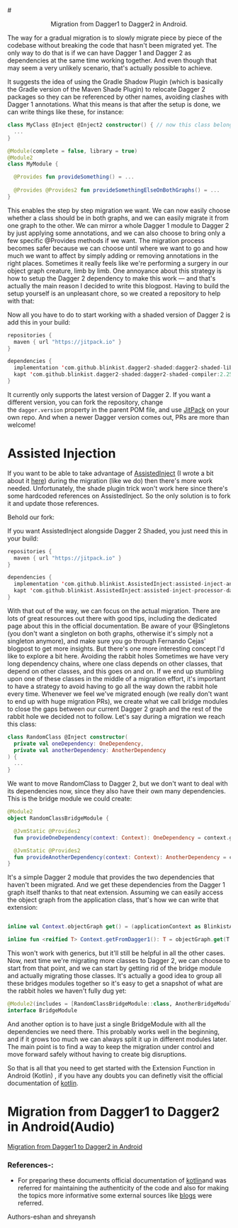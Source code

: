#<div align=center>Migration from Dagger1 to Dagger2 in Android.</div>

The way for a gradual migration is to slowly migrate piece by piece of the codebase without breaking the code that hasn't been migrated yet. The only way to do that is if we can have Dagger 1 and Dagger 2 as dependencies at the same time working together. And even though that may seem a very unlikely scenario, that's actually possible to achieve.

It suggests the idea of using the Gradle Shadow Plugin (which is basically the Gradle version of the Maven Shade Plugin) to relocate Dagger 2 packages so they can be referenced by other names, avoiding clashes with Dagger 1 annotations.
What this means is that after the setup is done, we can write things like these, for instance:

```kt
class MyClass @Inject @Inject2 constructor() { // now this class belongs to both graphs
  ...
}

@Module(complete = false, library = true)
@Module2
class MyModule {

  @Provides fun provideSomething() = ...
  
  @Provides @Provides2 fun provideSomethingElseOnBothGraphs() = ...  
}
```
This enables the step by step migration we want. We can now easily choose whether a class should be in both graphs, and we can easily migrate it from one graph to the other. We can mirror a whole Dagger 1 module to Dagger 2 by just applying some annotations, and we can also choose to bring only a few specific @Provides methods if we want.
The migration process becomes safer because we can choose until where we want to go and how much we want to affect by simply adding or removing annotations in the right places. Sometimes it really feels like we're performing a surgery in our object graph creature, limb by limb.
One annoyance about this strategy is how to setup the Dagger 2 dependency to make this work — and that's actually the main reason I decided to write this blogpost. Having to build the setup yourself is an unpleasant chore, so we created a repository to help with that:

Now all you have to do to start working with a shaded version of Dagger 2 is add this in your build:


```kt
repositories {
  maven { url "https://jitpack.io" }
}

dependencies {
  implementation 'com.github.blinkist.dagger2-shaded:dagger2-shaded-library:2.25.2'
  kapt 'com.github.blinkist.dagger2-shaded:dagger2-shaded-compiler:2.25.2'
}
```

It currently only supports the latest version of Dagger 2. If you want a different version, you can fork the repository, change the `dagger.version` property in the parent POM file, and use [JitPack](https://jitpack.io/) on your own repo. And when a newer Dagger version comes out, PRs are more than welcome!

Assisted Injection
==================

If you want to be able to take advantage of [AssistedInject](https://github.com/square/AssistedInject) (I wrote a bit about it [here](https://proandroiddev.com/dagger-assisted-injection-2002885b3cba)) during the migration (like we do) then there's more work needed. Unfortunately, the shade plugin trick won't work here since there's some hardcoded references on AssistedInject. So the only solution is to fork it and update those references.

Behold our fork:

If you want AssistedInject alongside Dagger 2 Shaded, you just need this in your build:
```kt
repositories {
  maven { url "https://jitpack.io" }
}

dependencies {
  implementation 'com.github.blinkist.AssistedInject:assisted-inject-annotations-dagger2:0.5.1-dagger2-shaded-friendly'
  kapt 'com.github.blinkist.AssistedInject:assisted-inject-processor-dagger2:0.5.1-dagger2-shaded-friendly'
}
```

With that out of the way, we can focus on the actual migration. There are lots of great resources out there with good tips, including the dedicated page about this in the official documentation. Be aware of your @Singletons (you don't want a singleton on both graphs, otherwise it's simply not a singleton anymore), and make sure you go through Fernando Cejas' blogpost to get more insights. But there's one more interesting concept I'd like to explore a bit here.
Avoiding the rabbit holes
Sometimes we have very long dependency chains, where one class depends on other classes, that depend on other classes, and this goes on and on. If we end up stumbling upon one of these classes in the middle of a migration effort, it's important to have a strategy to avoid having to go all the way down the rabbit hole every time.
Whenever we feel we've migrated enough (we really don't want to end up with huge migration PRs), we create what we call bridge modules to close the gaps between our current Dagger 2 graph and the rest of the rabbit hole we decided not to follow. Let's say during a migration we reach this class:


```kt
class RandomClass @Inject constructor(
  private val oneDependency: OneDependency,
  private val anotherDependency: AnotherDependency
) {
  ... 
}
```

We want to move RandomClass to Dagger 2, but we don't want to deal with its dependencies now, since they also have their own many dependencies. This is the bridge module we could create:

```kt
@Module2
object RandomClassBridgeModule {

  @JvmStatic @Provides2
  fun provideOneDependency(context: Context): OneDependency = context.getFromDagger1()

  @JvmStatic @Provides2
  fun provideAnotherDependency(context: Context): AnotherDependency = context.getFromDagger1()
}

```


It's a simple Dagger 2 module that provides the two dependencies that haven't been migrated. And we get these dependencies from the Dagger 1 graph itself thanks to that neat extension. Assuming we can easily access the object graph from the application class, that's how we can write that extension:


```kt

inline val Context.objectGraph get() = (applicationContext as BlinkistApplication).objectGraph

inline fun <reified T> Context.getFromDagger1(): T = objectGraph.get(T::class.java)
```

This won't work with generics, but it'll still be helpful in all the other cases. Now, next time we're migrating more classes to Dagger 2, we can choose to start from that point, and we can start by getting rid of the bridge module and actually migrating those classes. It's actually a good idea to group all these bridges modules together so it's easy to get a snapshot of what are the rabbit holes we haven't fully dug yet:

```kt
@Module2(includes = [RandomClassBridgeModule::class, AnotherBridgeModule::class])
interface BridgeModule
```

And another option is to have just a single BridgeModule with all the dependencies we need there. This probably works well in the beginning, and if it grows too much we can always split it up in different modules later.
The main point is to find a way to keep the migration under control and move forward safely without having to create big disruptions.

So that is all that you need to get started with the Extension Function in Android (Kotlin) , if you have any doubts you can definetly visit the official documentation of [kotlin](https://kotlinlang.org/docs/home.html).

# Migration from Dagger1 to Dagger2 in Android(Audio)
[Migration from Dagger1 to Dagger2 in Android](https://drive.google.com/drive/folders/1WX3HW0KBznnyzDKITV3ewxtBniQguFR_?usp=sharing)

### References-:

- For preparing these documents official documentation of [kotlin](https://kotlinlang.org/docs/home.html)and was referred for maintaining the authenticity of the code and also for making the topics more informative some external sources like [blogs](https://proandroiddev.com/dagger-1-and-dagger-2-together-917f082b3dd9) were referred.

Authors-eshan and shreyansh
